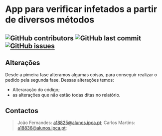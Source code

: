 
# App para verificar infetados a partir de diversos métodos
## <img alt="GitHub contributors" src="https://img.shields.io/github/contributors/DeaL3R355/18825_18836_LP2">   <img alt="GitHub last commit" src="https://img.shields.io/github/last-commit/DeaL3R355/18825_18836_LP2">  <a href="https://github.com/DeaL3R355/18825_18836_LP2/issues"><img alt="GitHub issues" src="https://img.shields.io/github/issues/DeaL3R355/18825_18836_LP2"></a>

## Alterações
Desde a pimeira fase alteramos algumas coisas, para conseguir realizar o pedido pela segunda fase. Dessas alterações temos:
* Alteraração do código;
* as alterações que não estão todas ditas no relatório. 


## Contactos
>João Fernandes: a18825@alunos.ipca.pt;
>Carlos Martins: a18836@alunos.ipca.pt;
